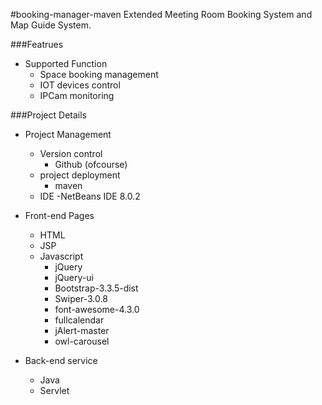 #booking-manager-maven
Extended Meeting Room Booking System and Map Guide System.

###Featrues
* Supported Function
  - Space booking management
  - IOT devices control
  - IPCam monitoring

###Project Details
* Project Management
  - Version control
    - Github (ofcourse)
  - project deployment
    - maven
  - IDE
    -NetBeans IDE 8.0.2

* Front-end Pages
  - HTML
  - JSP
  - Javascript
    - jQuery
    - jQuery-ui
    - Bootstrap-3.3.5-dist
    - Swiper-3.0.8
    - font-awesome-4.3.0
    - fullcalendar
    - jAlert-master
    - owl-carousel
  
* Back-end service
  - Java
  - Servlet


